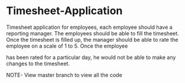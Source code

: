 # Timesheet-Application
Timesheet application for employees, each employee should have a reporting manager. The employees should be able to fill the timesheet. Once the timesheet is filled up, the manager should be able to rate the employee on a scale of 1 to 5. Once the employee

has been rated for a particular day, he would not be able to make any changes to the timesheet.


 NOTE-  View master branch to view  all the code 
